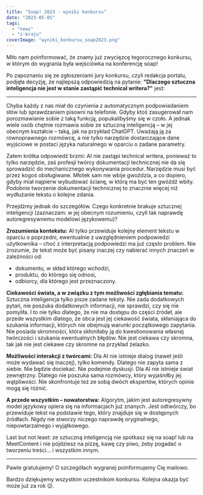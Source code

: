 ```yaml
---
title: "Soap! 2023 - wyniki konkursu"
date: "2023-05-05"
tags:
  - "news"
  - "z-kraju"
coverImage: "wyniki_konkursu_soap2023.png"
---
```


Miło nam poinformować, że znamy już zwycięzcę tegorocznego konkursu, w którym do
wygrania była wejściówka na konferencję soap!

Po zapoznaniu się ze zgłoszeniami jury konkursu, czyli redakcja portalu, podjęła
decyzję, że najlepszą odpowiedzią na pytanie: **"Dlaczego sztuczna inteligencja
nie jest w stanie zastąpić technical writera?"** jest:

---

Chyba każdy z nas miał do czynienia z automatycznym podpowiadaniem słów lub
sprawdzaniem pisowni na telefonie. Gdyby ktoś zasugerował nam porozmawianie
sobie z taką funkcją, popukalibyśmy się w czoło. A jednak wiele osób chętnie
rozmawia sobie ze sztuczną inteligencją – w jej obecnym kształcie – taką, jak na
przykład ChatGPT. Uważają ją za równoprawnego rozmówcę, a nie tylko narzędzie
dostarczające dane wyjściowe w postaci języka naturalnego w oparciu o zadane
parametry.

Zatem krótka odpowiedź brzmi: AI nie zastąpi technical writera, ponieważ to
tylko narzędzie, zaś profesji twórcy dokumentacji technicznej nie da się
sprowadzić do mechanicznego wykonywania procedur. Narzędzie musi być przez kogoś
obsługiwane. Młotek sam nie wbije gwoździa, a co dopiero, gdyby miał najpierw
wybudować ścianę, w którą ma być ten gwóźdź wbity. Podobnie tworzenie
dokumentacji technicznej to znacznie więcej niż wydłużanie tekstu o kolejne
zdania.

Przejdźmy jednak do szczegółów. Czego konkretnie brakuje sztucznej inteligencji
(zaznaczam: w jej obecnym rozumieniu, czyli tak naprawdę autoregresywnemu
modelowi językowemu)?

**Zrozumienia kontekstu:** AI tylko przewiduje kolejny element tekstu w oparciu
o poprzedni, ewentualnie z uwzględnieniem podpowiedzi użytkownika – choć z
interpretacją podpowiedzi ma już często problem. Nie zrozumie, że tekst może być
pisany inaczej czy nabierać innych znaczeń w zależności od:

- dokumentu, w skład którego wchodzi,
- produktu, do którego się odnosi,
- odbiorcy, dla którego jest przeznaczony.

**Ciekawości świata, a w związku z tym możliwości zgłębiania tematu:** Sztuczna
inteligencja tylko pisze zadane teksty. Nie zada dodatkowych pytań, nie poszuka
dodatkowych informacji, nie sprawdzi, czy się nie pomyliła. I to nie tylko
dlatego, że nie ma dostępu do części źródeł, ale przede wszystkim dlatego, że
obca jest jej ciekawość świata, skłaniająca do szukania informacji, których nie
obejmują warunki początkowego zapytania. Nie posiada skromności, która
skłoniłaby ją do kwestionowania własnej twórczości i szukania ewentualnych
błędów. Nie jest ciekawa czy skromna, tak jak nie jest ciekawe czy skromne na
przykład żelazko.

**Możliwości interakcji z twórcami:** Dla AI nie istnieje dialog (nawet jeśli
może wydawać się inaczej), tylko komendy. Dlatego nie zapyta sama z siebie. Nie
będzie dociekać. Nie podejmie dyskusji. Dla AI nie istnieje świat zewnętrzny.
Dlatego nie poszuka sama rozmówcy, który wyjaśniłby jej wątpliwości. Nie
skonfrontuje też ze sobą dwóch ekspertów, których opinie mogą się różnić.

**A przede wszystkim – nowatorstwa:** Algorytm, jakim jest autoregresywny model
językowy opiera się na informacjach już znanych. Jest odtwórczy, bo przewiduje
tekst na podstawie tego, który znajduje się w dostępnych źródłach. Nigdy nie
stworzy niczego naprawdę oryginalnego, niepowtarzalnego i wyjątkowego.

Last but not least: ze sztuczną inteligencją nie spotkasz się na soap! lub na
MeetContent i nie pójdziesz na pizzę, kawę czy piwo, żeby pogadać o tworzeniu
treści... i wszystkim innym.

---

Pawle gratulujemy! O szczegółach wygranej poinformujemy Cię mailowo.

Bardzo dziękujemy wszystkim uczestnikom konkursu. Kolejna okazja być może już za
rok 😉.
